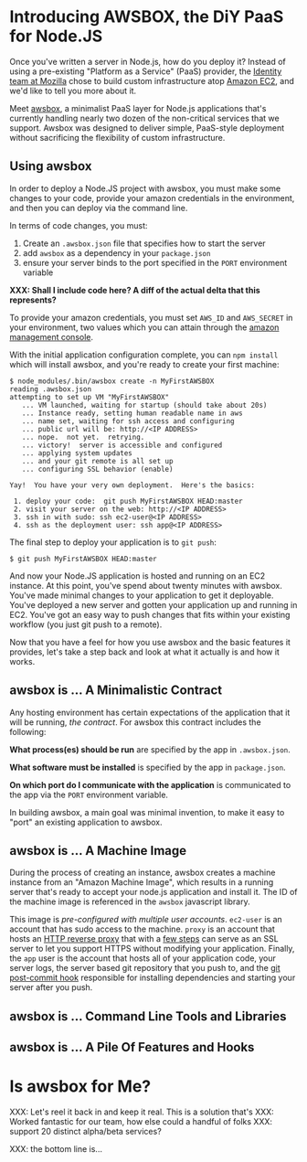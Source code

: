 # Introducing AWSBOX, the DiY PaaS for Node.JS

Once you've written a server in Node.js, how do you deploy it?
Instead of using a pre-existing "Platform as a Service" (PaaS) provider, the [Identity team at Mozilla][] chose to build custom infrastructure atop [Amazon EC2][], and we'd like to tell you more about it.

Meet [awsbox][], a minimalist PaaS layer for Node.js applications that's currently handling nearly two dozen of the non-critical services that we support.
Awsbox was designed to deliver simple, PaaS-style deployment without sacrificing the flexibility of custom infrastructure.

[Identity team at Mozilla]: https://identity.mozilla.com/
[awsbox]: https://github.com/mozilla/awsbox
[Amazon EC2]: http://aws.amazon.com/ec2/

## Using awsbox

In order to deploy a Node.JS project with awsbox, you must make some changes to your code, provide your amazon credentials in the environment, and then you can deploy via the command line.

In terms of code changes, you must:

1. Create an `.awsbox.json` file that specifies how to start the server
2. add `awsbox` as a dependency in your `package.json`
3. ensure your server binds to the port specified in the `PORT` environment variable

**XXX: Shall I include code here?  A diff of the actual delta that this represents?**

To provide your amazon credentials, you must set `AWS_ID` and `AWS_SECRET` in your environment, two values which you can attain through the [amazon management console][].

[amazon management console]: http://aws.amazon.com/console/

With the initial application configuration complete, you can `npm install` which will install awsbox, and you're ready to create your first machine:

    $ node_modules/.bin/awsbox create -n MyFirstAWSBOX
    reading .awsbox.json
    attempting to set up VM "MyFirstAWSBOX"
       ... VM launched, waiting for startup (should take about 20s)
       ... Instance ready, setting human readable name in aws
       ... name set, waiting for ssh access and configuring
       ... public url will be: http://<IP ADDRESS>
       ... nope.  not yet.  retrying.
       ... victory!  server is accessible and configured
       ... applying system updates
       ... and your git remote is all set up
       ... configuring SSL behavior (enable)
    
    Yay!  You have your very own deployment.  Here's the basics:
    
     1. deploy your code:  git push MyFirstAWSBOX HEAD:master
     2. visit your server on the web: http://<IP ADDRESS>
     3. ssh in with sudo: ssh ec2-user@<IP ADDRESS>
     4. ssh as the deployment user: ssh app@<IP ADDRESS>

The final step to deploy your application is to `git push`:

    $ git push MyFirstAWSBOX HEAD:master

And now your Node.JS application is hosted and running on an EC2 instance.  At this point, you've spend about twenty minutes with awsbox.  You've made minimal changes to your application to get it deployable.  You've deployed a new server and gotten your application up and running in EC2.  You've got an easy way to push changes that fits within your existing workflow (you just git push to a remote).

Now that you have a feel for how you use awsbox and the basic features it provides, let's take a step back and look at what it actually is and how it works.

## awsbox is ... A Minimalistic Contract

Any hosting environment has certain expectations of the application that it will be running, *the contract*.  For awsbox this contract includes the following:

**What process(es) should be run** are specified by the app in `.awsbox.json`.

**What software must be installed** is specified by the app in `package.json`. 

**On which port do I communicate with the application** is communicated to the app via the `PORT` environment variable.

In building awsbox, a main goal was minimal invention, to make it easy to "port" an existing application to awsbox.

## awsbox is ... A Machine Image

During the process of creating an instance, awsbox creates a machine instance from an "Amazon Machine Image", which results in a running server that's ready to accept your node.js application and install it.  The ID of the machine image is referenced in the `awsbox` javascript library.  

This image is *pre-configured with multiple user accounts*.  `ec2-user` is an account that has sudo access to the machine.  `proxy` is an account that hosts an [HTTP reverse proxy][] that with a [few steps][] can serve as an SSL server to let you support HTTPS without modifying your application.  Finally, the `app` user is the account that hosts all of your application code, your server logs, the server based git repository that you push to, and the [git post-commit hook][] responsible for installing dependencies and starting your server after you push.

[HTTP reverse proxy]: http://en.wikipedia.org/wiki/Reverse_proxy
[few steps]: https://github.com/mozilla/awsbox/blob/master/doc/HOW_DO_I.md#how-do-i-enable-ssl
[git post-commit hook]: https://www.kernel.org/pub/software/scm/git/docs/githooks.html

## awsbox is ... Command Line Tools and Libraries



## awsbox is ... A Pile Of Features and Hooks

# Is awsbox for Me?

XXX:  Let's reel it back in and keep it real.  This is a solution that's
XXX:  Worked fantastic for our team, how else could a handful of folks
XXX:  support 20 distinct alpha/beta services?

XXX:  the bottom line is...

